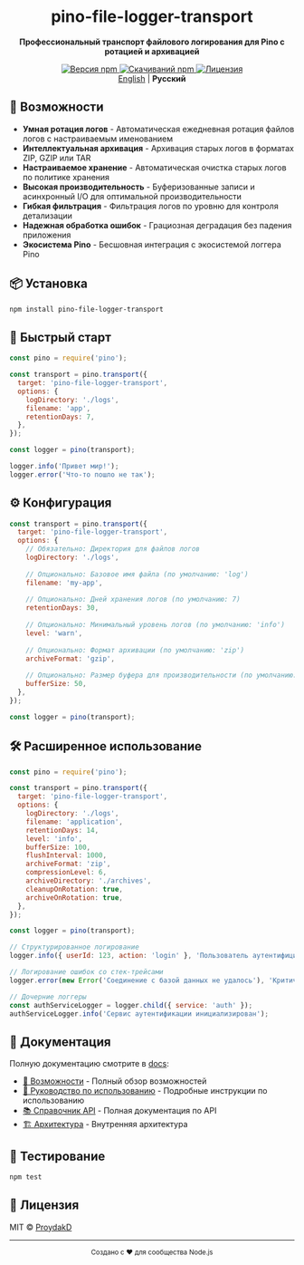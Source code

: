<div align="center">
  <h1>pino-file-logger-transport</h1>
  <p><strong>Профессиональный транспорт файлового логирования для Pino с ротацией и архивацией</strong></p>
  
  <p>
    <a href="https://www.npmjs.com/package/pino-file-logger-transport">
      <img src="https://img.shields.io/npm/v/pino-file-logger-transport.svg?style=flat-square" alt="Версия npm">
    </a>
    <a href="https://www.npmjs.com/package/pino-file-logger-transport">
      <img src="https://img.shields.io/npm/dm/pino-file-logger-transport.svg?style=flat-square" alt="Скачиваний npm">
    </a>
    <a href="https://github.com/ProydakD/pino-file-logger-transport/blob/main/LICENSE">
      <img src="https://img.shields.io/npm/l/pino-file-logger-transport.svg?style=flat-square" alt="Лицензия">
    </a>
    <br>
    <a href="./README.md">English</a> | <strong>Русский</strong>
  </p>
</div>

## 🚀 Возможности

- **Умная ротация логов** - Автоматическая ежедневная ротация файлов логов с настраиваемым именованием
- **Интеллектуальная архивация** - Архивация старых логов в форматах ZIP, GZIP или TAR
- **Настраиваемое хранение** - Автоматическая очистка старых логов по политике хранения
- **Высокая производительность** - Буферизованные записи и асинхронный I/O для оптимальной производительности
- **Гибкая фильтрация** - Фильтрация логов по уровню для контроля детализации
- **Надежная обработка ошибок** - Грациозная деградация без падения приложения
- **Экосистема Pino** - Бесшовная интеграция с экосистемой логгера Pino

## 📦 Установка

```bash
npm install pino-file-logger-transport
```

## 🎯 Быстрый старт

```javascript
const pino = require('pino');

const transport = pino.transport({
  target: 'pino-file-logger-transport',
  options: {
    logDirectory: './logs',
    filename: 'app',
    retentionDays: 7,
  },
});

const logger = pino(transport);

logger.info('Привет мир!');
logger.error('Что-то пошло не так');
```

## ⚙️ Конфигурация

```javascript
const transport = pino.transport({
  target: 'pino-file-logger-transport',
  options: {
    // Обязательно: Директория для файлов логов
    logDirectory: './logs',
    
    // Опционально: Базовое имя файла (по умолчанию: 'log')
    filename: 'my-app',
    
    // Опционально: Дней хранения логов (по умолчанию: 7)
    retentionDays: 30,
    
    // Опционально: Минимальный уровень логов (по умолчанию: 'info')
    level: 'warn',
    
    // Опционально: Формат архивации (по умолчанию: 'zip')
    archiveFormat: 'gzip',
    
    // Опционально: Размер буфера для производительности (по умолчанию: 100)
    bufferSize: 50,
  },
});

const logger = pino(transport);
```

## 🛠 Расширенное использование

```javascript
const pino = require('pino');

const transport = pino.transport({
  target: 'pino-file-logger-transport',
  options: {
    logDirectory: './logs',
    filename: 'application',
    retentionDays: 14,
    level: 'info',
    bufferSize: 100,
    flushInterval: 1000,
    archiveFormat: 'zip',
    compressionLevel: 6,
    archiveDirectory: './archives',
    cleanupOnRotation: true,
    archiveOnRotation: true,
  },
});

const logger = pino(transport);

// Структурированное логирование
logger.info({ userId: 123, action: 'login' }, 'Пользователь аутентифицирован');

// Логирование ошибок со стек-трейсами
logger.error(new Error('Соединение с базой данных не удалось'), 'Критическая ошибка системы');

// Дочерние логгеры
const authServiceLogger = logger.child({ service: 'auth' });
authServiceLogger.info('Сервис аутентификации инициализирован');
```

## 📖 Документация

Полную документацию смотрите в [docs](./docs/README.md):

- [🔧 Возможности](./docs/FEATURES.md) - Полный обзор возможностей
- [🚀 Руководство по использованию](./docs/USAGE.md) - Подробные инструкции по использованию
- [📚 Справочник API](./docs/API.md) - Полная документация по API
- [🏗 Архитектура](./docs/ARCHITECTURE.md) - Внутренняя архитектура

## 🧪 Тестирование

```bash
npm test
```

## 📄 Лицензия

MIT © [ProydakD](https://github.com/ProydakD)

---

<div align="center">
  <sub>Создано с ❤️ для сообщества Node.js</sub>
</div>